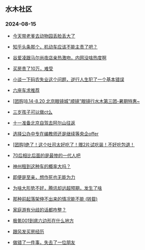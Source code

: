 ## 水木社区 
### 2024-08-15

+ [今天带老爹去动物园丢脸丢大了](https://www.newsmth.net/nForum/article/FamilyLife/1766814676)

+ [知乎头条那个，机动车应该不能主责了吧？](https://www.newsmth.net/nForum/article/AutoWorld/1944889780)

+ [谷爱凌跟马尔尚夜店亲热激吻，内网没啥热度啊](https://www.newsmth.net/nForum/article/Olympic/1620627)

+ [买房贵了10万，难受](https://www.newsmth.net/nForum/article/Age/20371047)

+ [小谈一下码农失业这个问题，逆行人生犯了一个基本错误](https://www.newsmth.net/nForum/article/Movielife/14443)

+ [六座车求推荐](https://www.newsmth.net/nForum/article/GreenAuto/1648263)

+ [[团购]8.14-8.20 北京眼镜城"顺镜"眼镜行水木第三团-暑期特惠~](https://www.newsmth.net/nForum/article/ADAgent_TG/1324436)

+ [三岁孩子可以做ct么](https://www.newsmth.net/nForum/article/Children/932727920)

+ [十一准备北京自驾去阿尔山往返](https://www.newsmth.net/nForum/article/AutoTravel/13659832)

+ [选择公办中专在编教师还是继续等央企offer](https://www.newsmth.net/nForum/article/WorkingLife/134677)

+ [[团购]绝了！这个吐司太好吃了！赠2片试吃装！不好吃包退！](https://www.newsmth.net/nForum/article/ADAgent_TG/1324507)

+ [70后相比后面的是最惨的一代人吧](https://www.newsmth.net/nForum/article/WorkingLife/134814)

+ [神州租到这种车的概率大吗？](https://www.newsmth.net/nForum/article/AutoWorld/1944891197)

+ [即便是至亲，想作死也无能为力](https://www.newsmth.net/nForum/article/FamilyLife/1766816449)

+ [为啥大形势不好，腾讯却远超预期，发生了啥](https://www.newsmth.net/nForum/article/Stock/10906994)

+ [那种前起落架伸不出来的情况能不能 (转载)](https://www.newsmth.net/nForum/article/Aero/461788)

+ [家庭游有分歧的话都咋整？](https://www.newsmth.net/nForum/article/Travel/1007218)

+ [极氪001到底六边形在什么地方](https://www.newsmth.net/nForum/article/GreenAuto/1649276)

+ [跟风发买房经历](https://www.newsmth.net/nForum/article/OurEstate/3059784)

+ [做错了一件事，失去了一位朋友](https://www.newsmth.net/nForum/article/Age/20371300)

